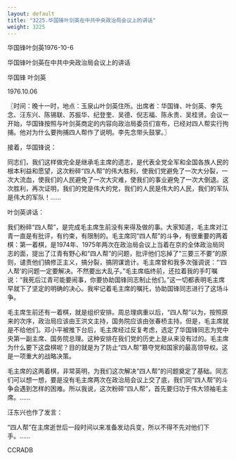 ```yaml
---
layout: default
title: "3225.华国锋叶剑英在中共中央政治局会议上的讲话"
weight: 3225
---
```


华国锋叶剑英1976-10-6

华国锋叶剑英在中共中央政治局会议上的讲话

华国锋 叶剑英

1976.10.06

〖时间：晚十一时，地点：玉泉山叶剑英住所。出席者：华国锋、叶剑英、李先念、汪东兴、陈锡联、苏振华、纪登奎、吴德、倪志福、陈永贵、吴桂贤。会议一开始，华国锋按照与叶剑英商定的内容向政治局委员们宣布，已经对四人帮实行拘捕。他对为什么要拘捕四人帮作了说明。李先念带头鼓掌。〗

接着，华国锋说：

同志们，我们这样做完全是继承毛主席的遗志，是代表全党全军和全国各族人民的根本利益和愿望，这次粉碎“四人帮”的伟大胜利，使我们党避免了一次大分裂，一次大流血，使我们的人民避免了一次大灾难，使我们的事业避免了一次大倒退。这次胜利，再次证明，我们的党是伟大的党，我们的人民是伟大的人民，我们的军队是伟大的军队！……

叶剑英讲话：

我们粉碎“四人帮”，是完成毛主席生前没有来得及做的事。大家知道，毛主席对江青一直是有批评，有约束，有限制的。毛主席同“四人帮”的斗争，有很重要的两着棋：第一着棋，是1974年、1975年两次在政治局会议上当着在京的全体政治局同志的面，提出了江青有野心和“四人帮”的问题，批评他们忘掉了“三要三不要”的原则，谴责他们搞修正主义，搞分裂，搞阴谋诡计。毛主席曾和我多次强调说：“‘四人帮’的问题一定要解决。不然要出大乱子。”毛主席临终前，还拉着我的手叮嘱说：“我死后江青可能要闹事，你要协助国锋同志制止他们。”这一切都表明毛主席早就下了坚定的明确的决心。我牢记着毛主席的嘱托，协助国锋同志进行了这场斗争。

毛主席生前还有一着棋，就是组织安排。周总理病重以后，“四人帮”以为，按照原来的次序，政治局应该由王洪文主持，国务院应该由张春桥主持。但是，毛主席就是不给他们。邓小平被推下台后，毛主席经过反复考虑，选定了华国锋同志为党中央第一副主席、国务院总理。这种安排在我们党的历史上是从来没有过的。毛主席为什么要下这盘棋呢？目的就是为了防止“四人帮”篡夺党和国家的最高领导权。这是一项重大的战略决策。

毛主席的这两着棋，非常英明，为我们这次解决“四人帮”的问题奠定了基础。同志们可以想一想，要是没有毛主席两次在政治局会议上交了底，我们同“四人帮”的斗争会遇到怎样的困难。所以我说，这次粉碎“四人帮”，首先要归功于伟大领袖毛主席。……

汪东兴也作了发言：

“四人帮”在主席逝世后一段时间以来准备发动兵变，所以不得不先对他们下手。……

CCRADB

